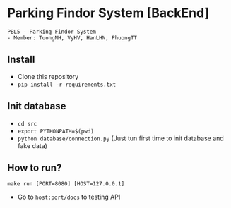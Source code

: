 # Parking Findor System [BackEnd]
```
PBL5 - Parking Findor System
- Member: TuongNH, VyHV, HanLHN, PhuongTT
```
## Install
- Clone this repository
- `pip install -r requirements.txt`
## Init database
- `cd src`
- `export PYTHONPATH=$(pwd)`
- `python database/connection.py` (Just tun first time to init database and fake data)
## How to run?
```
make run [PORT=8080] [HOST=127.0.0.1]
```
- Go to `host:port/docs` to testing API

